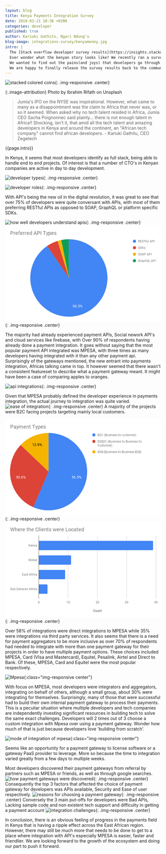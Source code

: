 ```yaml
---
layout: blog
title: Kenya Payments Integration Survey
date: 2019-03-21 10:36 +0300
categories: developer 
published: true
author: Kariuki Gathitu, Ngari Ndung'u
blog-image: integrations-survey/kenyamoney.jpg
intro: | 
  The [Stack overflow developer survey results](https://insights.stackoverflow.com/survey/2019) came out recently  to tell an interesting story.
  Ever wonder what the kenyan story looks like? We recently ran a survey within the developer community in Kenya, with the aim of understanding the state of the payment integrations ecosystem.
  We wanted to find out the pains(and joys) that developers go through while integrating payments in Kenya.
  We are happy to finally release the survey results back to the community to hopefully help move us all a step forward. 
---
```

![stacked colored coins](/assets/images/blog/{{page.blog-image}}){: .img-responsive .center}

{:.image-attribution}
Photo by Ibrahim Rifath on Unsplash

> Jumia's IPO on the NYSE was inspirational. However, what came to many as a disappointment was the claim to Africa that never was, or so it seemed.
When asked why no tech talent resided in Africa, Jumia CEO Sacha Poignonnec said plainly... there is not enough talent in Africa!!
Shocking, isn't it, that amid all the tech talent and amazing developers in Kenya and around the continent, an "African tech company" cannot find african developers. - Kariuki Gathitu, CEO Zegetech

{{page.intro}}

In Kenya, it seems that most developers identify as full stack, being able to handle end to end projects.
Of interest is that a number of CTO's in Kenyan companies are active in day to day development.

![developer types](/assets/images/blog/integrations-survey/developer_types.png){: .img-responsive .center}

![developer roles](/assets/images/blog/integrations-survey/developer_roles.png){: .img-responsive .center}

With API's being the new oil in the digital revolution, it was great to see that over 75% of developers were quite conversant with APIs, with most of them preferring RESTful APIs as opposed to SOAP, GraphQL or platform specific SDKs. 

![how well developers understand apis](/assets/images/blog/integrations-survey/conversant.png){: .img-responsive .center}
![api preference](/assets/images/blog/integrations-survey/api_preference.png){: .img-responsive .center}

The majority had already experienced  payment APIs, Social nework API's and cloud services like firebase, with Over 90% of respondents having already done a payment integration. 
It goes without saying that the most popular payment API integrated was MPESA, with three times as many developers having integrated with it than any other payment api.
Surprisingly of the gateways mentioned, the new entrant into payments integration, Africas talking came in top.
It however seemed that there wasn't a consistent featureset to describe what a payment gateway meant.
It might have been a case of comparing apples to oranges. 

![api integrations](/assets/images/blog/integrations-survey/integrated_with.png){: .img-responsive .center}

Given that MPESA probably defined the developer experience in payments integration, the actual journey to integration was quite varied.
![ease of integration](/assets/images/blog/integrations-survey/ease_of_integration.png){: .img-responsive .center}
A majority of the projects were B2C facing projects targeting mainly local customers.

![payment types](/assets/images/blog/integrations-survey/payment_types.png){: .img-responsive .center}
![distribution of clients](/assets/images/blog/integrations-survey/client_distribution.png){: .img-responsive .center}

Over 58% of integrations were direct integrations to MPESA while 35% were integrations via third party services.
It also seems that there is a need for payment aggregators to be more inclusive as over 70% of respondents had needed to integrate with more than one payment gateway for their projects in order to have multiple payment options.
These choices included MPESA, Card (VIsa and Mastercard), Equitel, Pesalink, Airtel and Direct to Bank. Of these, MPESA, Card and Equitel were the most popular respectively. 

![Mpesa](/assets/images/blog/integrations-survey/mpesa_daraja.png){:class="img-responsive center"}

With focus on MPESA, most developers were integrators and aggregators, integrating on behalf of others, although a small group, about 30% were integrating for themselves.
Surprisingly, many of those that were successful had to build their own internal payment gateway to process their payments.
This is a peculiar situation where multiple developers and tech companies are independently investing significant resources in building tech to solve the same exact challenges.
Developers will 2 times out of 3 choose a custom integration with Mpesa over using a payment gateway.
Wonder how much of that is just because developers love 'building from scratch'.

![mode of integration of mpesa](/assets/images/blog/integrations-survey/mpesa_integration.png){:class="img-responsive center"}

Seems like an opportunity for a payment gateway to license software or a gateway PaaS provider to leverage.
More so because the time to integration varied greatly from a few days to multiple weeks. 

Most developers discovered their payment gateways from referral by partners such as MPESA or friends, as well as through google searches.
![how payment gateways were discovered](/assets/images/blog/integrations-survey/pgw_discovery.png){: .img-responsive .center}
Consequently the top 3 factors that affected the choice of payment gateway for developers was APIs available, Security and Ease of user respectively.
![reasons for choosing a payment gateway](/assets/images/blog/integrations-survey/choice_of_gateway.png){: .img-responsive .center}
Conversely the 3 main put-offs for developers were Bad APIs, Lacking sample code and non existent tech support and difficulty in getting a payment account
![integration challenges](/assets/images/blog/integrations-survey/integration_challenges.png){: .img-responsive .center}

In conclusion, there is an obvious feeling of progress in the payments field in Kenya that is having a ripple effect across the East African region. However, there may still be much more that needs to be done to get to a place where integration with API's especially MPESA is easier, faster and friendlier. We are looking forward to the growth of the ecosystem and doing our part to push it forward.